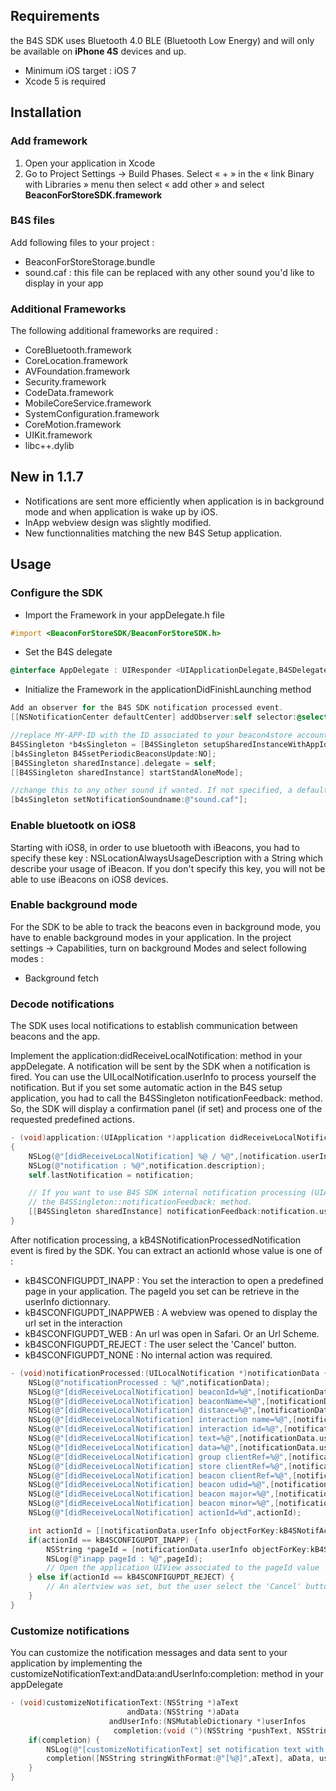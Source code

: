 ## Requirements

the B4S SDK uses Bluetooth 4.0 BLE (Bluetooth Low Energy) and will only be available on **iPhone 4S** devices and up.
- Minimum iOS target : iOS 7
- Xcode 5 is required

## Installation

### Add framework
1. Open your application in Xcode
2. Go to Project Settings -> Build Phases. Select « + » in the « link Binary with Libraries » menu
then select « add other » and select **BeaconForStoreSDK.framework**

### B4S files
Add following files to your project : 
- BeaconForStoreStorage.bundle
- sound.caf : this file can be replaced with any other sound you'd like to display in your app

### Additional Frameworks
The following additional frameworks are required :
- CoreBluetooth.framework
- CoreLocation.framework
- AVFoundation.framework
- Security.framework
- CodeData.framework
- MobileCoreService.framework
- SystemConfiguration.framework
- CoreMotion.framework
- UIKit.framework
- libc++.dylib

## New in 1.1.7
- Notifications are sent more efficiently when application is in background mode and when application is wake up by iOS.
- InApp webview design was slightly modified.
- New functionnalities matching the new B4S Setup application.

## Usage

### Configure the SDK

- Import the Framework in your appDelegate.h file
```objective-c
#import <BeaconForStoreSDK/BeaconForStoreSDK.h>
```
- Set the B4S delegate
```objective-c
@interface AppDelegate : UIResponder <UIApplicationDelegate,B4SDelegate>
```
- Initialize the Framework in the applicationDidFinishLaunching method
```objective-c
Add an observer for the B4S SDK notification processed event.
[[NSNotificationCenter defaultCenter] addObserver:self selector:@selector(notificationProcessed:) name:kB4SNotificationProcessedNotification object:nil];

//replace MY-APP-ID with the ID associated to your beacon4store account
B4SSingleton *b4sSingleton = [B4SSingleton setupSharedInstanceWithAppId:@"MY-APP-ID" adminMode:NO];
[b4sSingleton B4SsetPeriodicBeaconsUpdate:NO];
[B4SSingleton sharedInstance].delegate = self;
[[B4SSingleton sharedInstance] startStandAloneMode];

//change this to any other sound if wanted. If not specified, a default sound will be played
[b4sSingleton setNotificationSoundname:@"sound.caf"];
```

### Enable bluetootk on iOS8

Starting with iOS8, in order to use bluetooth with iBeacons, you had to specify these key : NSLocationAlwaysUsageDescription with a String which describe your usage of iBeacon. If you don't specify this key, you will not be able to use iBeacons on iOS8 devices.

### Enable background mode

For the SDK to be able to track the beacons even in background mode, you have to enable background modes in your application.
In the project settings -> Capabilities, turn on background Modes and select following modes :
- Background fetch

### Decode notifications

The SDK uses local notifications to establish communication between beacons and the app.

Implement the  application:didReceiveLocalNotification: method in your appDelegate. A notification will be sent by the SDK when a notification is fired.
You can use the UILocalNotification.userInfo to process yourself the notification. But if you set some automatic action in the B4S setup application, you had to call the B4SSingleton notificationFeedback: method. So, the SDK will display a confirmation panel (if set) and process one of the requested predefined actions.

```objective-c
- (void)application:(UIApplication *)application didReceiveLocalNotification:(UILocalNotification *)notification
{
    NSLog(@"[didReceiveLocalNotification] %@ / %@",[notification.userInfo objectForKey:kB4SNotifBeaconId],[notification.userInfo objectForKey:kB4SNotifContentName]);
    NSLog(@"notification : %@",notification.description);
    self.lastNotification = notification;

    // If you want to use B4S SDK internal notification processing (UIAlertView, UIWebView, open Url in Safari, ...), you have to call
    // the B4SSingleton::notificationFeedback: method.
    [[B4SSingleton sharedInstance] notificationFeedback:notification.userInfo];
}
```
After notification processing, a kB4SNotificationProcessedNotification event is fired by the SDK. You can extract an actionId whose value is one of :
 - kB4SCONFIGUPDT_INAPP : You set the interaction to open a predefined page in your application. The pageId you set can be retrieve in the userInfo dictionnary.
 - kB4SCONFIGUPDT_INAPPWEB : A webview was opened to display the url set in the interaction
 - kB4SCONFIGUPDT_WEB : An url was open in Safari. Or an Url Scheme.
 - kB4SCONFIGUPDT_REJECT : The user select the 'Cancel' button.
 - kB4SCONFIGUPDT_NONE : No internal action was required.

```objective-c
- (void)notificationProcessed:(UILocalNotification *)notificationData {
    NSLog(@"notificationProcessed : %@",notificationData);
    NSLog(@"[didReceiveLocalNotification] beaconId=%@",[notificationData.userInfo objectForKey:kB4SNotifBeaconId]);
    NSLog(@"[didReceiveLocalNotification] beaconName=%@",[notificationData.userInfo objectForKey:kB4SNotifContentName]);
    NSLog(@"[didReceiveLocalNotification] distance=%@",[notificationData.userInfo objectForKey:kB4SNotifDistance]);
    NSLog(@"[didReceiveLocalNotification] interaction name=%@",[notificationData.userInfo objectForKey:kB4SNotifContentName]);
    NSLog(@"[didReceiveLocalNotification] interaction id=%@",[notificationData.userInfo objectForKey:kB4SNotifContentId]);
    NSLog(@"[didReceiveLocalNotification] text=%@",[notificationData.userInfo objectForKey:kB4SNotifText]);
    NSLog(@"[didReceiveLocalNotification] data=%@",[notificationData.userInfo objectForKey:kB4SNotifData]);
    NSLog(@"[didReceiveLocalNotification] group clientRef=%@",[notificationData.userInfo objectForKey:kB4SNotifGroupRef]);
    NSLog(@"[didReceiveLocalNotification] store clientRef=%@",[notificationData.userInfo objectForKey:kB4SNotifStoreRef]);
    NSLog(@"[didReceiveLocalNotification] beacon clientRef=%@",[notificationData.userInfo objectForKey:kB4SNotifBeaconRef]);
    NSLog(@"[didReceiveLocalNotification] beacon udid=%@",[notificationData.userInfo objectForKey:kB4SBeaconUdid]);
    NSLog(@"[didReceiveLocalNotification] beacon major=%@",[notificationData.userInfo objectForKey:kB4SBeaconMajor]);
    NSLog(@"[didReceiveLocalNotification] beacon minor=%@",[notificationData.userInfo objectForKey:kB4SBeaconMinor]);
    NSLog(@"[didReceiveLocalNotification] actionId=%d",actionId);

    int actionId = [[notificationData.userInfo objectForKey:kB4SNotifActionId] intValue];
    if(actionId == kB4SCONFIGUPDT_INAPP) {
        NSString *pageId = [notificationData.userInfo objectForKey:kB4SNotifPageId];
        NSLog(@"inapp pageId : %@",pageId);
        // Open the application UIView associated to the pageId value
    } else if(actionId == kB4SCONFIGUPDT_REJECT) {
        // An alertview was set, but the user select the 'Cancel' button. Nothing to do.
    }
}

```
### Customize notifications

You can customize the notification messages and data sent to your application by implementing the customizeNotificationText:andData:andUserInfo:completion: method in your appDelegate

```objective-c
- (void)customizeNotificationText:(NSString *)aText
                          andData:(NSString *)aData
                      andUserInfo:(NSMutableDictionary *)userInfos
                       completion:(void (^)(NSString *pushText, NSString *pushData, NSMutableDictionary *userInfos))completion {
    if(completion) {
        NSLog(@"[customizeNotificationText] set notification text with braces");
        completion([NSString stringWithFormat:@"[%@]",aText], aData, userInfos);
    }
}
```